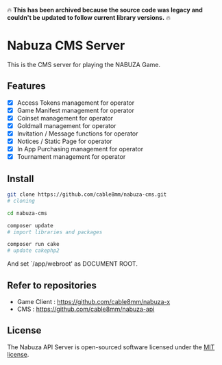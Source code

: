 🔥 **This has been archived because the source code was legacy and couldn't be updated to follow current library versions.** 🔥

# Nabuza CMS Server

This is the CMS server for playing the NABUZA Game.

## Features

- [x] Access Tokens management for operator
- [x] Game Manifest management for operator
- [x] Coinset management for operator
- [x] Goldmall management for operator
- [x] Invitation / Message functions for operator
- [x] Notices / Static Page for operator
- [x] In App Purchasing management for operator
- [x] Tournament management for operator

## Install

```sh
git clone https://github.com/cable8mm/nabuza-cms.git
# cloning

cd nabuza-cms

composer update
# import libraries and packages

composer run cake
# update cakephp2
```

And set `/app/webroot' as DOCUMENT ROOT.

## Refer to repositories

- Game Client : https://github.com/cable8mm/nabuza-x
- CMS : https://github.com/cable8mm/nabuza-api

## License

The Nabuza API Server is open-sourced software licensed under the [MIT license](https://opensource.org/licenses/MIT).
